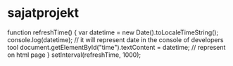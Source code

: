# sajatprojekt


function refreshTime() {
    var datetime = new Date().toLocaleTimeString();
    console.log(datetime); // it will represent date in the console of developers tool
    document.getElementById("time").textContent = datetime; // represent on html page
}
    setInterval(refreshTime, 1000);
